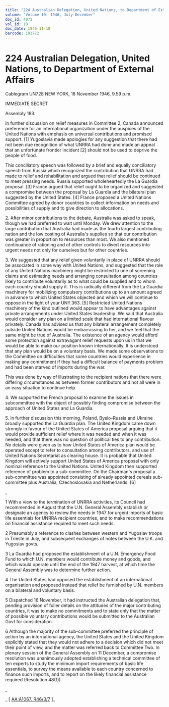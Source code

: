 ```yaml
---
title: "224 Australian Delegation, United Nations, to Department of External Affairs"
volume: "Volume 10: 1946, July-December"
doc_id: 4072
vol_id: 10
doc_date: 1946-11-18
barcode: 193772
---
```


# 224 Australian Delegation, United Nations, to Department of External Affairs

Cablegram UN728 NEW YORK, 18 November 1946, 9.59 p.m.

IMMEDIATE SECRET

Assembly 183.

In further discussion on relief measures in Committee 2, Canada announced preference for an international organization under the auspices of the United Nations with emphasis on universal contributions and promised support. [1] Yugoslavia made apologies for any suggestion that there had not been due recognition of what UNRRA had done and made an appeal that an unfortunate frontier incident [2] should not be used to deprive the people of food.

This conciliatory speech was followed by a brief and equally conciliatory speech from Russia which recognized the contribution that UNRRA had made to relief and rehabilitation and argued that relief should be continued to meet pressing needs. Russia supported wholeheartedly the La Guardia proposal. [3] France argued that relief ought to be organized and suggested a compromise between the proposal by La Guardia and the bilateral plan suggested by the United States. [4] France proposed a United Nations Committee agreed by donor countries to collect information on needs and possibilities of supply and to give direction to allocations.

2\. After minor contributions to the debate, Australia was asked to speak, though we had preferred to wait until Monday. We drew attention to the large contribution that Australia had made as the fourth largest contributing nation and the low costing of Australia's supplies so that our contribution was greater in proportion to resources than most. We also mentioned continuance of rationing and of other controls to divert resources into urgent needs not only for ourselves but for other countries.

3\. We suggested that any relief given voluntarily in place of UNRRA should be associated in some way with United Nations, and suggested that the role of any United Nations machinery might be restricted to one of screening claims and estimating needs and arranging consultation among countries likely to contribute voluntarily as to what could be supplied and to whom each country should supply it. This is radically different from the La Guardia machinery for mobilizing compulsory contributions up to an amount agreed in advance to which United States objected and which we will continue to oppose in the light of your UNY.363. [5] Restricted United Nations machinery of the kind outlined would appear to have advantages against private arrangements under United States leadership. We said that Australia would consider any plan on a limited scale that had international flavour privately. Canada has advised us that any bilateral arrangement completely outside United Nations would be embarrassing to her, and we feel that the same might be true of Australia. The existence of an agency would afford some protection against extravagant relief requests upon us in that we would be able to make our position known internationally. It is understood that any plan would be on a voluntary basis. We made some observations to the Committee on difficulties that some countries would experience in making any commitment if they had a difficult balance of payments problem and had been starved of imports during the war.

This was done by way of illustrating to the recipient nations that there were differing circumstances as between former contributors and not all were in an easy situation to continue help.

4\. We supported the French proposal to examine the issues in subcommittee with the object of possibly finding compromise between the approach of United States and La Guardia.

5\. In further discussion this morning, Poland, Byelo-Russia and Ukraine broadly supported the La Guardia plan. The United Kingdom came down strongly in favour of the United States of America proposal arguing that it would provide sufficient relief where it was needed and when it was needed, and that there was no question of political ties to any contribution. No details were given as to how United States of America plan would be operated except to refer to consultation among contributors, and use of United Nations Secretariat as clearing house. It is probable that United Kingdom will actively support United States of America proposal with only nominal reference to the United Nations. United Kingdom then supported reference of problem to a sub-committee. On the Chairman's proposal a sub-committee was appointed consisting of already appointed cereals sub-committee plus Australia, Czechoslovakia and Netherlands. [6]

_

1 With a view to the termination of UNRRA activities, its Council had recommended in August that the U.N. General Assembly establish or designate an agency to review the needs in 1947 for urgent imports of basic life essentials for UNRRA recipient countries, and to make recommendations on financial assistance required to meet such needs.

2 Presumably a reference to clashes between western and Yugoslav troops in Trieste in July, and subsequent exchanges of notes between the U.K. and Yugoslav govts.

3 La Guardia had proposed the establishment of a U.N. Emergency Food Fund to which U.N. members would contribute money and goods, and which would operate until the end of the 1947 harvest, at which time the General Assembly was to determine further action.

4 The United States had opposed the establishment of an international organisation and proposed instead that relief be furnished by U.N. members on a bilateral and voluntary basis.

5 Dispatched 16 November, it had instructed the Australian delegation that, pending provision of fuller details on the attitudes of the major contributing countries, it was to make no commitments and to state only that the matter of possible voluntary contributions would be submitted to the Australian Govt for consideration.

6 Although the majority of the sub-committee preferred the principle of action by an international agency, the United States and the United Kingdom explicitly stated that they would not adhere to a decision which did not meet their point of view, and the matter was referred back to Committee Two. In plenary session of the General Assembly on 11 December, a compromise resolution was unanimously adopted establishing a technical committee of ten experts to study the minimum import requirements of basic life essentials, to survey the means available to each country concerned to finance such imports, and to report on the likely financial assistance required (Resolution 48(1)).

_

_ [ [AA:A1067, R46/3/7](http://www.naa.gov.au/cgi-bin/Search?O=I&Number=193772) ]_
